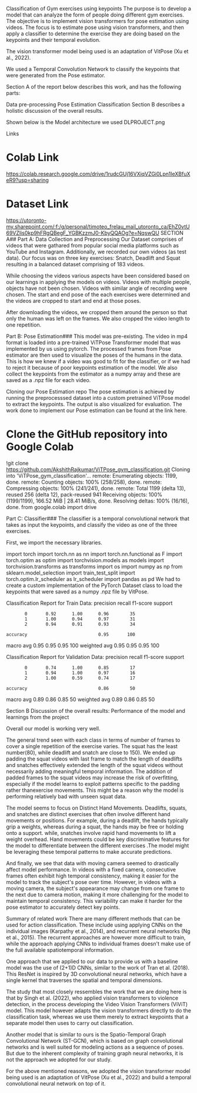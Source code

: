 Classification of Gym exercises using keypoints
The purpose is to develop a model that can analyze the form of people doing different gym exercises. The objective is to implement vision transformers for pose estimation using videos. The focus is to estimate pose using vision transformers, and then apply a classifier to determine the exercise they are doing based on the keypoints and their temporal evolution.

The vision transformer model being used is an adaptation of VitPose (Xu et al., 2022).

We used a Temporal Convolution Network to classify the keypoints that were generated from the Pose estimator.

Section A of the report below describes this work, and has the following parts:

Data pre-processing
Pose Estimation
Classification
Section B describes a holistic discussion of the overall results.

Shown below is the Model architecture we used DLPROJECT.png

Links
# Colab Link
https://colab.research.google.com/drive/1rudcGUj16VXiqVZGi0Lpn1IeXBfuXeR9?usp=sharing
# Dataset Link
https://utoronto-my.sharepoint.com/:f:/g/personal/timoteo_frelau_mail_utoronto_ca/EhZ0vtU69VZIis0kp9hFRgQBegF_YGBKzzmJ0-KbyQQAOg?e=NqswQU
SECTION A##
Part A: Data Collection and Preprocessing
Our Dataset comprises of videos that were gathared from popular social media platforms such as YouTube and Instagram. Additionally, we recorded our own videos (as test data). Our focus was on three key exercises: Snatch, Deadlift and Squat resulting in a balanced dataset comprising of 183 videos.

While choosing the videos various aspects have been considered based on our learnings in applying the models on videos. Videos with multiple people, objects have not been chosen. Videos with similar angle of recording were chosen. The start and end pose of the each exercises were determined and the videos are cropped to start and end at those poses.

After downloading the videos, we cropped them around the person so that only the human was left on the frames. We also cropped the video length to one repetition.


Part B: Pose Estimation###
This model was pre-existing.
The video in mp4 format is loaded into a pre-trained ViTPose Transformer model that was implemented by us using pytorch. The processed frames from Pose estimator are then used to visualize the poses of the humans in the data. This is how we knew if a video was good to fit for the classifier, or if we had to reject it because of poor keypoints estimation of the model.
We also collect the keypoints from the estimator as a numpy array and these are saved as a .npz file for each video.

Cloning our Pose Estimation repo
The pose estimation is achieved by running the preprocesssed dataset into a custom pretrained ViTPose model to extract the keypoints. The output is also visualized for evaluation. The work done to implement our Pose estimation can be found at the link here.

# Clone the GitHub repository into Google Colab
!git clone https://github.com/AkshithRajkumar/ViTPose_gym_classification.git
Cloning into 'ViTPose_gym_classification'...
remote: Enumerating objects: 1199, done.
remote: Counting objects: 100% (258/258), done.
remote: Compressing objects: 100% (241/241), done.
remote: Total 1199 (delta 13), reused 256 (delta 12), pack-reused 941
Receiving objects: 100% (1199/1199), 166.52 MiB | 28.41 MiB/s, done.
Resolving deltas: 100% (16/16), done.
from google.colab import drive

Part C: Classifier###
The classifier is a temporal convolutional network that takes as input the keypoints, and classify the video as one of the three exercises.

First, we import the necessary libraries.

import torch
import torch.nn as nn
import torch.nn.functional as F
import torch.optim as optim
import torchvision.models as models
import torchvision.transforms as transforms
import os
import numpy as np
from sklearn.model_selection import train_test_split
import torch.optim.lr_scheduler as lr_scheduler
import pandas as pd
We had to create a custom implementation of the PyTorch Dataset class to load the keypoints that were saved as a numpy .npz file by VitPose.


Classification Report for Train Data:
              precision    recall  f1-score   support

           0       0.92      1.00      0.96        35
           1       1.00      0.94      0.97        31
           2       0.94      0.91      0.93        34

    accuracy                           0.95       100
   macro avg       0.95      0.95      0.95       100
weighted avg       0.95      0.95      0.95       100

Classification Report for Validation Data:
              precision    recall  f1-score   support

           0       0.74      1.00      0.85        17
           1       0.94      1.00      0.97        16
           2       1.00      0.59      0.74        17

    accuracy                           0.86        50
   macro avg       0.89      0.86      0.85        50
weighted avg       0.89      0.86      0.85        50



Section B
Discussion of the overall results:
Performance of the model and learnings from the project

Overall our model is working very well.

The general trend seen with each class in terms of number of frames to cover a single repetition of the exercise varies. The squat has the least number(80), while deadlift and snatch are close to 150).
We ended up padding the squat videos with last frame to match the length of deadlifts and snatches effectively extended the length of the squat videos without necessarily adding meaningful temporal information.
The addition of padded frames to the squat videos may increase the risk of overfitting, especially if the model learns to exploit patterns specific to the padding rather thanexercise movements. This might be a reason why the model is performing relatively bad with unseen squat data.

The model seems to focus on Distinct Hand Movements. Deadlifts, squats, and snatches are distinct exercises that often involve different hand movements or positions. For example, during a deadlift, the hands typically grip a weights, whereas during a squat, the hands may be free or holding onto a support. while, snatches involve rapid hand movements to lift a weight overhead. Hand movements could be key discriminative features for the model to differentiate between the different exercises .The model might be leveraging these temporal patterns to make accurate predictions.

And finally, we see that data with moving camera seemed to drastically affect model performance.
In videos with a fixed camera, consecutive frames often exhibit high temporal consistency, making it easier for the model to track the subject's pose over time. However, in videos with a moving camera, the subject's appearance may change from one frame to the next due to camera motion, making it more challenging for the model to maintain temporal consistency. This variability can make it harder for the pose estimator to accurately detect key points.

Summary of related work
There are many different methods that can be used for action classification. These include using applying CNNs on the individual images (Karpathy et al., 2014), and recurrent neural networks (Ng et al., 2015). The recurrent approaches are however more difficult to train, while the approach applying CNNs to individual frames doesn't make use of the full available spatiotemporal information.

One approach that we applied to our data to provide us with a baseline model was the use of (2+1)D CNNs, similar to the work of Tran et al. (2018). This ResNet is inspired by 3D convolutional neural networks, which have a single kernel that traverses the spatial and temporal dimensions.

The study that most closely ressembles the work that we are doing here is that by Singh et al. (2022), who applied vision transformers to violence detection, in the process developing the Video Vision Transformers (ViViT) model. This model however adapts the vision transformers directly to do the classification task, whereas we use them merely to extract keypoints that a separate model then uses to carry out classification.

Another model that is similar to ours is the Spatio-Temporal Graph Convolutional Network (ST-GCN), which is based on graph convolutional networks and is well suited for modeling actions as a sequence of poses. But due to the inherent complexity of training graph neural networks, it is not the approach we adopted for our study.

For the above mentioned reasons, we adopted the vision transformer model being used is an adaptation of VitPose (Xu et al., 2022) and build a temporal convolutional neural network on top of it.
